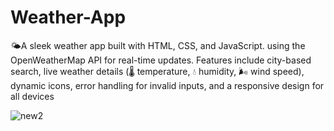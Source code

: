  # Weather-App
🌤️A sleek weather app built with HTML, CSS, and JavaScript.
using the OpenWeatherMap API for real-time updates. Features include city-based search, live weather details (🌡️ temperature, 💧 humidity, 🌬️ wind speed), dynamic icons, error handling for invalid inputs, and a responsive design for all devices


![new2](https://github.com/user-attachments/assets/3b9b2502-0d0b-4605-8f4d-ca1ab55b9639)
